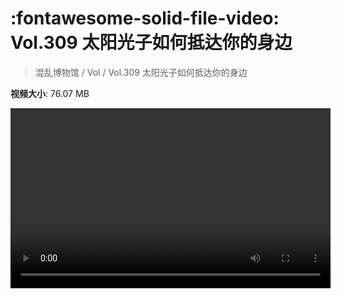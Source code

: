 # :fontawesome-solid-file-video: Vol.309 太阳光子如何抵达你的身边

> 混乱博物馆 / Vol / Vol.309 太阳光子如何抵达你的身边

**视频大小**: 76.07 MB

<video id="V-01c721bcda3fb7490728002f587dd596" width="512" height="288" preload="none" playsinline webkit-playsinline></video>